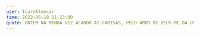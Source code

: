 ```yaml
---
user: IcaroAlencar
time: 2022-06-18 11:23:00
quote: ONTEM NA MINHA VEZ ACABOU AS CAMISAS, PELO AMOR DE DEUS ME DA UMA CAMISA... PRECISO LEVAR PRO MEU CHEFE POIS ELE ME DEIXOU VIR
---
```

